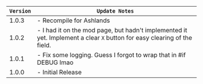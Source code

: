 | `Version` | `Update Notes`                                                                                                          |
|-----------|-------------------------------------------------------------------------------------------------------------------------|
| 1.0.3     | - Recompile for Ashlands                                                                                                |
| 1.0.2     | - I had it on the mod page, but hadn't implemented it yet. Implement a clear `X` button for easy clearing of the field. |
| 1.0.1     | - Fix some logging. Guess I forgot to wrap that in #if DEBUG lmao                                                       |
| 1.0.0     | - Initial Release                                                                                                       |
